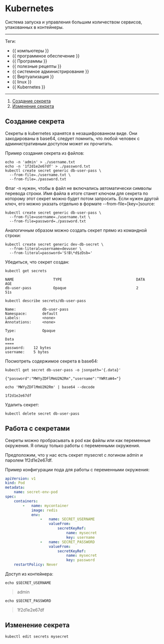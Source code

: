 # Kubernetes

Система запуска и управления большим количеством сервисов, упакованных в
контейнеры.

---

Теги:

- {{ компьютеры }}
- {{ программное обеспечение }}
- {{ Программы }}
- {{ полезные рецепты }}
- {{ системное администрирование }}
- {{ Виртуализация }}
- {{ linux }}
- {{ Kubernetes }}

---

1. [Создание секрета](#Создание-секрета)
2. [Изменение секрета](#Изменение-секрета)

## Создание секрета

Секреты в kubernetes хранятся в незашифрованном виде. Они закодированы в
base64, следует помнить, что любой человек с административным доступом может их
прочитать.

Пример создания секрета из файлов:

```shell
echo -n 'admin' > ./username.txt
echo -n '1f2d1e2e67df' > ./password.txt
kubectl create secret generic db-user-pass \
  --from-file=./username.txt \
  --from-file=./password.txt
```

Флаг -n нужен, чтобы в файл не включались автоматически символы перевода
строки. Имя файла в итоге станет ключом для секрета по которому этот секрет
можно будет потом запросить. Если нужен другой ключ, его можно указать отдельно
в формате --from-file=[key=]source:

```shell
kubectl create secret generic db-user-pass \
  --from-file=username=./username.txt \
  --from-file=password=./password.txt
```

Аналогичным образом можно создать секрет прямо из командной строки:

```shell
kubectl create secret generic dev-db-secret \
  --from-literal=username=devuser \
  --from-literal=password='S!B\*d$zDsb='
```

Убедиться, что секрет создан:

```shell
kubectl get secrets
```

```shell
NAME                  TYPE                                  DATA      AGE
db-user-pass          Opaque                                2         51s
```

```shell
kubectl describe secrets/db-user-pass
```

```shell
Name:            db-user-pass
Namespace:       default
Labels:          <none>
Annotations:     <none>

Type:            Opaque

Data
====
password:    12 bytes
username:    5 bytes
```

Посмотреть содержимое секрета в base64:

```shell
kubectl get secret db-user-pass -o jsonpath='{.data}'
```

```shell
{"password":"MWYyZDFlMmU2N2Rm","username":"YWRtaW4="}
```

```shell
echo 'MWYyZDFlMmU2N2Rm' | base64 --decode
```

```shell
1f2d1e2e67df
```

Удалить секрет:

```shell
kubectl delete secret db-user-pass
```

## Работа с секретами

Секреты можно пробрасывать в pod как файлы или как переменные окружения. Я
опишу только работы с переменными окружения.

Предположим, что у нас есть секрет mysecret с логином admin и паролем
1f2d1e2e67df.

Пример конфигурации пода для работы с переменными окружения:

```yaml
apiVersion: v1
kind: Pod
metadata:
    name: secret-env-pod
spec:
    containers:
        -   name: mycontainer
            image: redis
            env:
                -   name: SECRET_USERNAME
                    valueFrom:
                        secretKeyRef:
                            name: mysecret
                            key: username
                -   name: SECRET_PASSWORD
                    valueFrom:
                        secretKeyRef:
                            name: mysecret
                            key: password
    restartPolicy: Never
```

Доступ из контейнера:

```shell
echo $SECRET_USERNAME
```

> admin

```shell
echo $SECRET_PASSWORD
```

> 1f2d1e2e67df

## Изменение секрета

```shell
kubectl edit secrets mysecret
```
